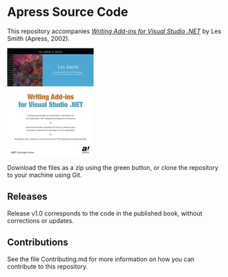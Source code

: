 # Apress Source Code

This repository accompanies [*Writing Add-ins for Visual Studio .NET*](http://www.apress.com/9781590590263) by Les Smith (Apress, 2002).

![Cover image](9781590590263.jpg)

Download the files as a zip using the green button, or clone the repository to your machine using Git.

## Releases

Release v1.0 corresponds to the code in the published book, without corrections or updates.

## Contributions

See the file Contributing.md for more information on how you can contribute to this repository.
